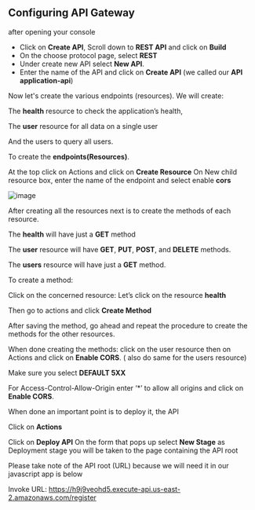 ## Configuring API Gateway
after opening your console
* Click on **Create API**, Scroll down to **REST API** and click on **Build**
* On the choose protocol page, select **REST**
* Under create new API select **New API**. 
* Enter the name of the API and click on **Create API** (we called our **API application-api**)

Now let's create the various endpoints (resources). We will create:

The **health** resource to check the application’s health, 

The **user** resource for all data on a single user 

And the users to query all users.

To create the **endpoints(Resources)**.

At the top click on Actions and click on **Create Resource**
On New child resource box, enter the name of the endpoint and select enable **cors**

![image](https://github.com/Tyannherve11/serverless-crud-with-Lambda-API-gateway-EBS/assets/37128739/f94d5774-644e-414c-921a-70cd2e69a3df)


After creating all the resources next is to create the methods of each resource.

The **health** will have just a **GET** method

The **user** resource will have  **GET**, **PUT**, **POST**, and **DELETE** methods.

The **users** resource will have just a **GET** method. 

To create a method: 

Click on the concerned resource: Let’s click on the resource  **health**  

Then go to actions and click **Create Method**

After saving the method, go ahead and repeat the procedure to create the methods for the other resources.

When done creating the methods: click on the  user resource then on Actions and click on **Enable CORS**. ( also do same for the users resource)

Make sure you select **DEFAULT 5XX**

For Access-Control-Allow-Origin enter ‘*’ to allow all origins and click on **Enable CORS**.

When done an important point is to deploy it, the API

Click on **Actions**

Click on **Deploy API**
On the form that pops up select **New Stage** as Deployment stage
you will be taken to the page containing the API root

Please take note of the API root (URL)  because we will need it in our javascript app is below

 Invoke URL: https://h9j9veohd5.execute-api.us-east-2.amazonaws.com/register
